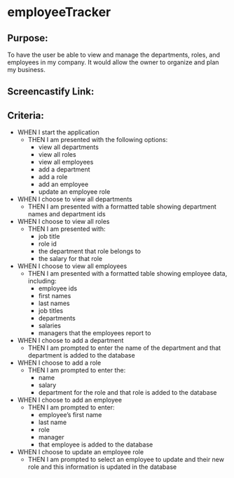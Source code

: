 # employeeTracker

## Purpose:
To have the user be able to view and manage the departments, roles, and employees in my company.
It would allow the owner to organize and plan my business.

## Screencastify Link:

## Criteria:
- WHEN I start the application
    - THEN I am presented with the following options: 
        - view all departments
        - view all roles
        - view all employees
        - add a department
        - add a role
        - add an employee
        - update an employee role
- WHEN I choose to view all departments
    - THEN I am presented with a formatted table showing department names and department ids
- WHEN I choose to view all roles
    - THEN I am presented with:
        - job title
        - role id
        - the department that role belongs to
        - the salary for that role
- WHEN I choose to view all employees
    - THEN I am presented with a formatted table showing employee data, including:
        - employee ids
        - first names
        - last names
        - job titles
        - departments
        - salaries
        - managers that the employees report to
- WHEN I choose to add a department
    - THEN I am prompted to enter the name of the department and that department is added to the database
- WHEN I choose to add a role
    - THEN I am prompted to enter the:
        - name
        - salary
        - department for the role and that role is added to the database
- WHEN I choose to add an employee
    - THEN I am prompted to enter:
        - employee’s first name
        - last name
        - role
        - manager
        - that employee is added to the database
- WHEN I choose to update an employee role
    - THEN I am prompted to select an employee to update and their new role and this information is updated in the database